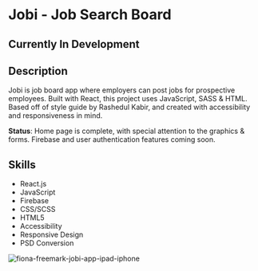 # Jobi - Job Search Board
## Currently In Development

## Description
Jobi is job board app where employers can post jobs for prospective employees. Built with React, this project uses JavaScript, SASS & HTML. Based off of style guide by Rashedul Kabir, and created with accessibility and responsiveness in mind.

**Status**:
Home page is complete, with special attention to the graphics & forms. Firebase and user authentication features coming soon.

## Skills
- React.js
- JavaScript
- Firebase
- CSS/SCSS
- HTML5
- Accessibility
- Responsive Design
- PSD Conversion

![fiona-freemark-jobi-app-ipad-iphone](https://user-images.githubusercontent.com/79855684/230155150-e66f93b4-c445-4495-a760-445487cb8e58.jpg)
